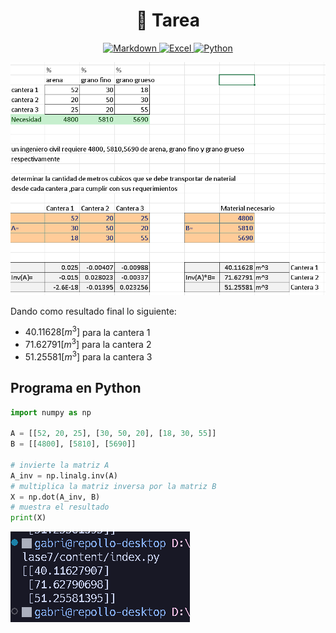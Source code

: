
<h1 align='center'>📒 Tarea</h1>

<p align='center'>
    <a href='../README.md'>
        <img alt='Markdown' src='https://img.shields.io/badge/Nota de clase-%23000000.svg?style=for-the-badge&logo=markdown&logoColor=white'/>
    </a>
    <a href='./index.xlsx'>
        <img alt='Excel' src='https://img.shields.io/badge/Documento Excel-217346?style=for-the-badge&logo=microsoft-excel&logoColor=white'/>
    </a>
    <a href='./index.py'>
        <img alt='Python' src='https://img.shields.io/badge/Código python-3670A0?style=for-the-badge&logo=python&logoColor=ffdd54'/>
    </a>
</p>

![alt text](./assets/capture_11.png)

Dando como resultado final lo siguiente:

- $40.11628 [m^3]$ para la cantera 1
- $71.62791 [m^3]$ para la cantera 2
- $51.25581 [m^3]$ para la cantera 3

## Programa en Python

```python
import numpy as np

A = [[52, 20, 25], [30, 50, 20], [18, 30, 55]]
B = [[4800], [5810], [5690]]

# invierte la matriz A
A_inv = np.linalg.inv(A)
# multiplica la matriz inversa por la matriz B
X = np.dot(A_inv, B)
# muestra el resultado
print(X)
```

![alt text](./assets/capture_22.png)
